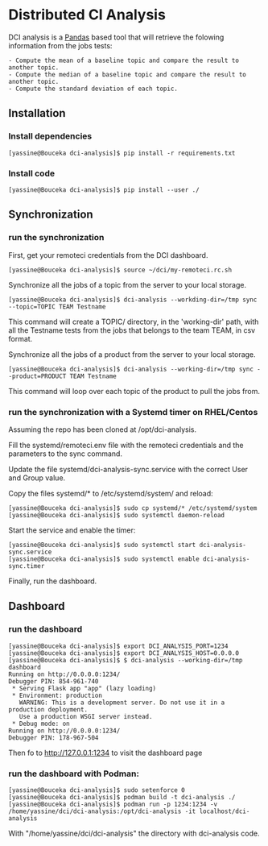 # Distributed CI Analysis

DCI analysis is a [Pandas](https://pandas.pydata.org) based tool that will retrieve the folowing information
from the jobs tests:

    - Compute the mean of a baseline topic and compare the result to another topic.
    - Compute the median of a baseline topic and compare the result to another topic.
    - Compute the standard deviation of each topic.


## Installation

### Install dependencies

```console
[yassine@Bouceka dci-analysis]$ pip install -r requirements.txt
```

### Install code

```console
[yassine@Bouceka dci-analysis]$ pip install --user ./
```

## Synchronization

### run the synchronization

First, get your remoteci credentials from the DCI dashboard.

```console
[yassine@Bouceka dci-analysis]$ source ~/dci/my-remoteci.rc.sh
```

Synchronize all the jobs of a topic from the server to your local storage.

```console
[yassine@Bouceka dci-analysis]$ dci-analysis --workding-dir=/tmp sync --topic=TOPIC TEAM Testname
```

This command will create a TOPIC/ directory, in the 'working-dir' path, with all the Testname
tests from the jobs that belongs to the team TEAM, in csv format.

Synchronize all the jobs of a product from the server to your local storage.

```console
[yassine@Bouceka dci-analysis]$ dci-analysis --working-dir=/tmp sync --product=PRODUCT TEAM Testname
```

This command will loop over each topic of the product to pull the jobs from.

### run the synchronization with a Systemd timer on RHEL/Centos

Assuming the repo has been cloned at /opt/dci-analysis.

Fill the systemd/remoteci.env file with the remoteci credentials and the parameters to the sync command.

Update the file systemd/dci-analysis-sync.service with the correct User and Group value.

Copy the files systemd/* to /etc/systemd/system/ and reload:

```console
[yassine@Bouceka dci-analysis]$ sudo cp systemd/* /etc/systemd/system
[yassine@Bouceka dci-analysis]$ sudo systemctl daemon-reload
```

Start the service and enable the timer:

```console
[yassine@Bouceka dci-analysis]$ sudo systemctl start dci-analysis-sync.service
[yassine@Bouceka dci-analysis]$ sudo systemctl enable dci-analysis-sync.timer
```

Finally, run the dashboard.

## Dashboard

### run the dashboard

```console
[yassine@Bouceka dci-analysis]$ export DCI_ANALYSIS_PORT=1234
[yassine@Bouceka dci-analysis]$ export DCI_ANALYSIS_HOST=0.0.0.0
[yassine@Bouceka dci-analysis]$ $ dci-analysis --working-dir=/tmp dashboard
Running on http://0.0.0.0:1234/
Debugger PIN: 854-961-740
 * Serving Flask app "app" (lazy loading)
 * Environment: production
   WARNING: This is a development server. Do not use it in a production deployment.
   Use a production WSGI server instead.
 * Debug mode: on
Running on http://0.0.0.0:1234/
Debugger PIN: 178-967-504
```

Then fo to http://127.0.0.1:1234 to visit the dashboard page

### run the dashboard with Podman:

```console
[yassine@Bouceka dci-analysis]$ sudo setenforce 0
[yassine@Bouceka dci-analysis]$ podman build -t dci-analysis ./
[yassine@Bouceka dci-analysis]$ podman run -p 1234:1234 -v /home/yassine/dci/dci-analysis:/opt/dci-analysis -it localhost/dci-analysis
```

With "/home/yassine/dci/dci-analysis" the directory with dci-analysis code.
